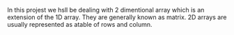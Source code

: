 In this projest we hsll be dealing with 2 dimentional array which is an extension of the 1D array. They are generally known as matrix. 2D arrays are usually represented as atable of rows and column.

